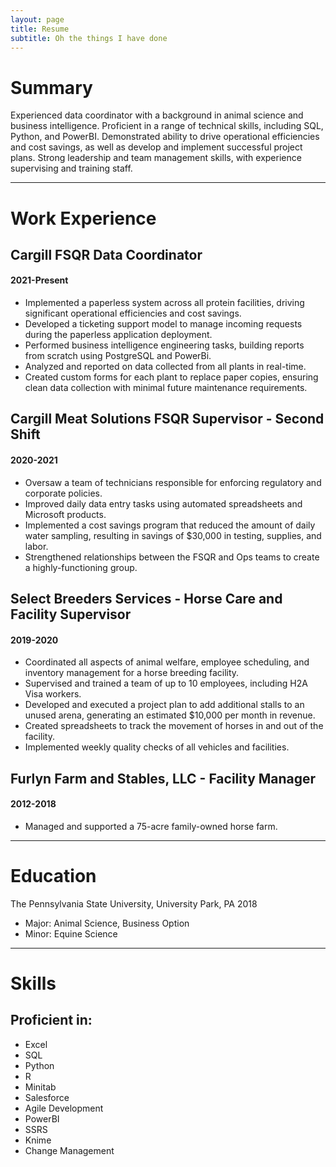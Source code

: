 ```yaml
---
layout: page
title: Resume
subtitle: Oh the things I have done
---
```

# Summary

Experienced data coordinator with a background in animal science and business intelligence. Proficient in a range of technical skills, including SQL, Python, and PowerBI. Demonstrated ability to drive operational efficiencies and cost savings, as well as develop and implement successful project plans. Strong leadership and team management skills, with experience supervising and training staff.

---

# Work Experience

## Cargill FSQR Data Coordinator
#### 2021-Present

- Implemented a paperless system across all protein facilities, driving significant operational efficiencies and cost savings.
- Developed a ticketing support model to manage incoming requests during the paperless application deployment.
- Performed business intelligence engineering tasks, building reports from scratch using PostgreSQL and PowerBi.
- Analyzed and reported on data collected from all plants in real-time.
- Created custom forms for each plant to replace paper copies, ensuring clean data collection with minimal future maintenance requirements.

## Cargill Meat Solutions FSQR Supervisor - Second Shift
#### 2020-2021

- Oversaw a team of technicians responsible for enforcing regulatory and corporate policies.
- Improved daily data entry tasks using automated spreadsheets and Microsoft products.
- Implemented a cost savings program that reduced the amount of daily water sampling, resulting in savings of $30,000 in testing, supplies, and labor.
- Strengthened relationships between the FSQR and Ops teams to create a highly-functioning group.

## Select Breeders Services - Horse Care and Facility Supervisor
#### 2019-2020

- Coordinated all aspects of animal welfare, employee scheduling, and inventory management for a horse breeding facility.
- Supervised and trained a team of up to 10 employees, including H2A Visa workers.
- Developed and executed a project plan to add additional stalls to an unused arena, generating an estimated $10,000 per month in revenue.
- Created spreadsheets to track the movement of horses in and out of the facility.
- Implemented weekly quality checks of all vehicles and facilities.

## Furlyn Farm and Stables, LLC - Facility Manager
#### 2012-2018

- Managed and supported a 75-acre family-owned horse farm.

---

# Education

The Pennsylvania State University, University Park, PA
2018

- Major: Animal Science, Business Option
- Minor: Equine Science

---

# Skills

## Proficient in:
- Excel
- SQL
- Python
- R
- Minitab
- Salesforce
- Agile Development
- PowerBI
- SSRS
- Knime
- Change Management

